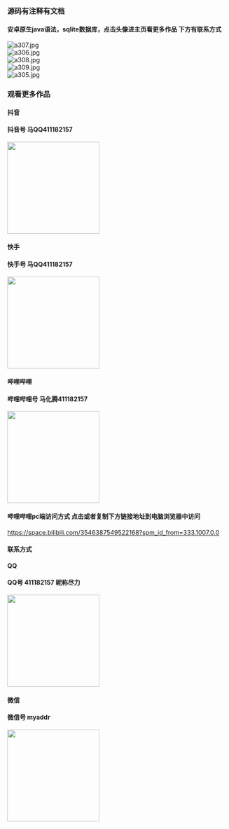 ### 源码有注释有文档

#### 安卓原生java语法，sqlite数据库，点击头像进主页看更多作品 下方有联系方式
 <img src='https://img.alicdn.com/imgextra/i2/1658540494/O1CN01W6wK4a1FWIaC0NbPw_!!1658540494.jpg' alt='a307.jpg' /></br> 
 <img src='https://img.alicdn.com/imgextra/i2/1658540494/O1CN01D5jmIx1FWIaEVNuKk_!!1658540494.jpg' alt='a306.jpg' /></br> 
 <img src='https://img.alicdn.com/imgextra/i1/1658540494/O1CN01CYrvzW1FWIaC19CBk_!!1658540494.jpg' alt='a308.jpg' /></br> 
 <img src='https://img.alicdn.com/imgextra/i4/1658540494/O1CN01qDNeuJ1FWIa48qnfm_!!1658540494.jpg' alt='a309.jpg' /></br> 
 <img src='https://img.alicdn.com/imgextra/i4/1658540494/O1CN01Sl0g1w1FWIaClk8W0_!!1658540494.jpg' alt='a305.jpg' /></br>
### 观看更多作品

#### 抖音
#### 抖音号  马QQ411182157
<img src="https://gitee.com/QQ411182157/mingpian/raw/master/douyin.png" width="210px">

#### 快手
#### 快手号  马QQ411182157

<img src="https://gitee.com/QQ411182157/mingpian/raw/master/kuaishou.jpg" width="210px">

#### 哔哩哔哩
#### 哔哩哔哩号  马化腾411182157

<img src="https://gitee.com/QQ411182157/mingpian/raw/master/bili.png" width="210px">

#### 哔哩哔哩pc端访问方式 点击或者复制下方链接地址到电脑浏览器中访问

https://space.bilibili.com/3546387549522168?spm_id_from=333.1007.0.0


#### 联系方式
#### QQ
#### QQ号 411182157 昵称尽力

<img src="https://gitee.com/QQ411182157/mingpian/raw/master/qq.jpg" width="210px">

#### 微信
#### 微信号 myaddr

<img src="https://gitee.com/QQ411182157/mingpian/raw/master/weixin.png" width="210px">

